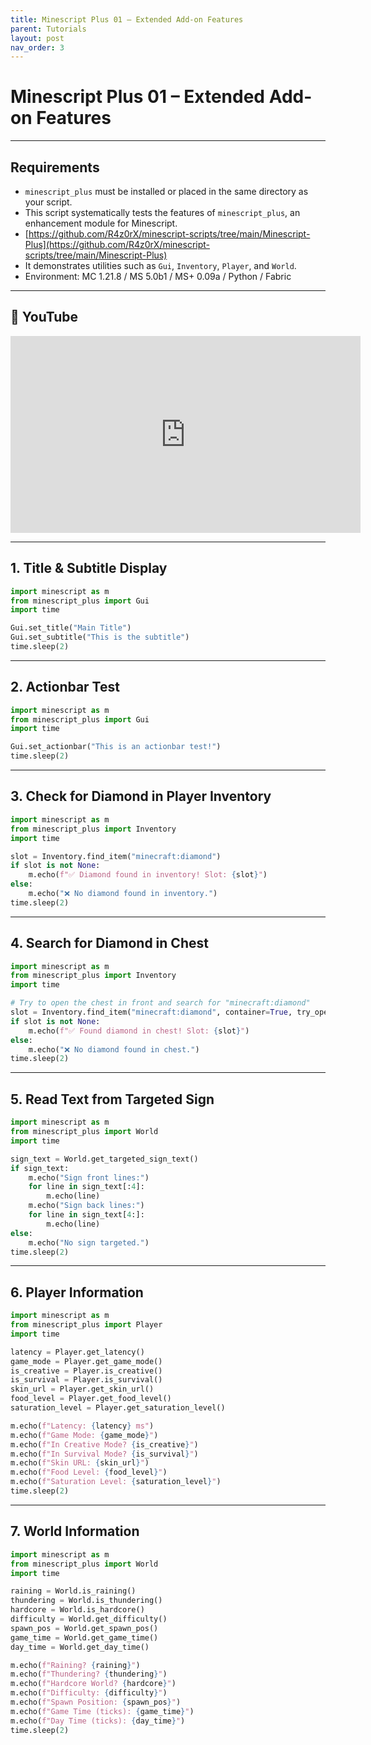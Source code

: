 ```yaml
---
title: Minescript Plus 01 – Extended Add-on Features
parent: Tutorials
layout: post
nav_order: 3
---
```


# Minescript Plus 01 – Extended Add-on Features

---

## Requirements

- `minescript_plus` must be installed or placed in the same directory as your script.
- This script systematically tests the features of `minescript_plus`, an enhancement module for Minescript.
- [https://github.com/R4z0rX/minescript-scripts/tree/main/Minescript-Plus](https://github.com/R4z0rX/minescript-scripts/tree/main/Minescript-Plus)
- It demonstrates utilities such as `Gui`, `Inventory`, `Player`, and `World`.
- Environment: MC 1.21.8 / MS 5.0b1 / MS+ 0.09a / Python / Fabric

---

## 🎥 YouTube

<iframe width="560" height="315" src="https://www.youtube.com/embed/QgGKprEDn5Q?si=PRlKBACAPom-mM_S&amp;start=31" title="YouTube video player" frameborder="0" allow="accelerometer; autoplay; clipboard-write; encrypted-media; gyroscope; picture-in-picture; web-share" referrerpolicy="strict-origin-when-cross-origin" allowfullscreen></iframe>

---

## 1. Title & Subtitle Display

```python
import minescript as m
from minescript_plus import Gui
import time

Gui.set_title("Main Title")
Gui.set_subtitle("This is the subtitle")
time.sleep(2)
```

---

## 2. Actionbar Test

```python
import minescript as m
from minescript_plus import Gui
import time

Gui.set_actionbar("This is an actionbar test!")
time.sleep(2)
```

---

## 3. Check for Diamond in Player Inventory

```python
import minescript as m
from minescript_plus import Inventory
import time

slot = Inventory.find_item("minecraft:diamond")
if slot is not None:
    m.echo(f"✅ Diamond found in inventory! Slot: {slot}")
else:
    m.echo("❌ No diamond found in inventory.")
time.sleep(2)
```

---

## 4. Search for Diamond in Chest

```python
import minescript as m
from minescript_plus import Inventory
import time

# Try to open the chest in front and search for "minecraft:diamond"
slot = Inventory.find_item("minecraft:diamond", container=True, try_open=True)
if slot is not None:
    m.echo(f"✅ Found diamond in chest! Slot: {slot}")
else:
    m.echo("❌ No diamond found in chest.")
time.sleep(2)
```

---

## 5. Read Text from Targeted Sign

```python
import minescript as m
from minescript_plus import World
import time

sign_text = World.get_targeted_sign_text()
if sign_text:
    m.echo("Sign front lines:")
    for line in sign_text[:4]:
        m.echo(line)
    m.echo("Sign back lines:")
    for line in sign_text[4:]:
        m.echo(line)
else:
    m.echo("No sign targeted.")
time.sleep(2)
```

---

## 6. Player Information

```python
import minescript as m
from minescript_plus import Player
import time

latency = Player.get_latency()
game_mode = Player.get_game_mode()
is_creative = Player.is_creative()
is_survival = Player.is_survival()
skin_url = Player.get_skin_url()
food_level = Player.get_food_level()
saturation_level = Player.get_saturation_level()

m.echo(f"Latency: {latency} ms")
m.echo(f"Game Mode: {game_mode}")
m.echo(f"In Creative Mode? {is_creative}")
m.echo(f"In Survival Mode? {is_survival}")
m.echo(f"Skin URL: {skin_url}")
m.echo(f"Food Level: {food_level}")
m.echo(f"Saturation Level: {saturation_level}")
time.sleep(2)
```

---

## 7. World Information

```python
import minescript as m
from minescript_plus import World
import time

raining = World.is_raining()
thundering = World.is_thundering()
hardcore = World.is_hardcore()
difficulty = World.get_difficulty()
spawn_pos = World.get_spawn_pos()
game_time = World.get_game_time()
day_time = World.get_day_time()

m.echo(f"Raining? {raining}")
m.echo(f"Thundering? {thundering}")
m.echo(f"Hardcore World? {hardcore}")
m.echo(f"Difficulty: {difficulty}")
m.echo(f"Spawn Position: {spawn_pos}")
m.echo(f"Game Time (ticks): {game_time}")
m.echo(f"Day Time (ticks): {day_time}")
time.sleep(2)
```
